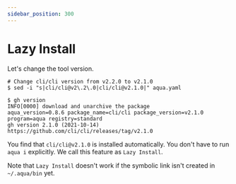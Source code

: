 ```yaml
---
sidebar_position: 300
---
```


# Lazy Install

Let's change the tool version.

```console
# Change cli/cli version from v2.2.0 to v2.1.0
$ sed -i "s|cli/cli@v2\.2\.0|cli/cli@v2.1.0|" aqua.yaml

$ gh version
INFO[0000] download and unarchive the package            aqua_version=0.8.6 package_name=cli/cli package_version=v2.1.0 program=aqua registry=standard
gh version 2.1.0 (2021-10-14)
https://github.com/cli/cli/releases/tag/v2.1.0
```

You find that `cli/cli@v2.1.0` is installed automatically.
You don't have to run `aqua i` explicitly.
We call this feature as `Lazy Install`.

Note that `Lazy Install` doesn't work if the symbolic link isn't created in `~/.aqua/bin` yet.
